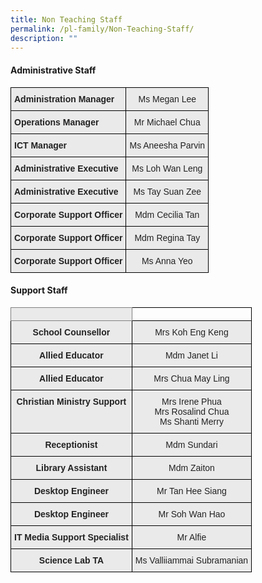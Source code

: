```yaml
---
title: Non Teaching Staff
permalink: /pl-family/Non-Teaching-Staff/
description: ""
---
```

#### **Administrative Staff**

<style type="text/css">
.tg  {border-collapse:collapse;border-spacing:0;}
.tg td{border-color:black;border-style:solid;border-width:1px;font-family:Arial, sans-serif;font-size:14px;
  overflow:hidden;padding:10px 5px;word-break:normal;}
.tg th{border-color:black;border-style:solid;border-width:1px;font-family:Arial, sans-serif;font-size:14px;
  font-weight:normal;overflow:hidden;padding:10px 5px;word-break:normal;}
.tg .tg-ii8k{background-color:#EAEAEA;color:#222;text-align:center;vertical-align:top}
.tg .tg-rj1p{background-color:#EAEAEA;color:#222;font-weight:bold;text-align:left;vertical-align:top}
</style>
<table class="tg">
<thead>
  <tr>
    <th class="tg-rj1p">Administration Manager</th>
    <th class="tg-ii8k">Ms Megan Lee</th>
  </tr>
</thead>
<tbody>
  <tr>
    <td class="tg-rj1p">Operations Manager</td>
    <td class="tg-ii8k">Mr Michael Chua</td>
  </tr>
  <tr>
    <td class="tg-rj1p">ICT Manager</td>
    <td class="tg-ii8k">Ms Aneesha Parvin</td>
  </tr>
  <tr>
    <td class="tg-rj1p">Administrative Executive</td>
    <td class="tg-ii8k">Ms Loh Wan Leng<br></td>
  </tr>
  <tr>
    <td class="tg-rj1p">Administrative Executive</td>
    <td class="tg-ii8k">Ms Tay Suan Zee</td>
  </tr>
  <tr>
    <td class="tg-rj1p">Corporate Support Officer</td>
    <td class="tg-ii8k">Mdm Cecilia Tan</td>
  </tr>
  <tr>
    <td class="tg-rj1p">Corporate Support Officer</td>
    <td class="tg-ii8k">Mdm Regina Tay</td>
  </tr>
  <tr>
    <td class="tg-rj1p">Corporate Support Officer</td>
    <td class="tg-ii8k">Ms Anna Yeo</td>
  </tr>
</tbody>
</table>

#### **Support Staff**

<style type="text/css">
.tg  {border-collapse:collapse;border-spacing:0;}
.tg td{border-color:black;border-style:solid;border-width:1px;font-family:Arial, sans-serif;font-size:14px;
  overflow:hidden;padding:10px 5px;word-break:normal;}
.tg th{border-color:black;border-style:solid;border-width:1px;font-family:Arial, sans-serif;font-size:14px;
  font-weight:normal;overflow:hidden;padding:10px 5px;word-break:normal;}
.tg .tg-n4qt{background-color:#EAEAEA;color:#222;font-weight:bold;text-align:center;vertical-align:top}
.tg .tg-ii8k{background-color:#EAEAEA;color:#222;text-align:center;vertical-align:top}
.tg .tg-6cvf{background-color:#EAEAEA;border-color:inherit;color:#222;text-align:center;vertical-align:top}
.tg .tg-0lax{text-align:left;vertical-align:top}
.tg .tg-ku5w{background-color:#EAEAEA;color:#222;text-align:center;vertical-align:middle}
</style>
<table class="tg">
<thead>
  <tr>
    <th class="tg-6cvf"></th>
    <th class="tg-0lax"></th>
  </tr>
</thead>
<tbody>
  <tr>
    <td class="tg-n4qt">School Counsellor</td>
    <td class="tg-ii8k">Mrs Koh Eng Keng</td>
  </tr>
  <tr>
    <td class="tg-n4qt">Allied Educator</td>
    <td class="tg-ii8k">Mdm Janet Li</td>
  </tr>
  <tr>
    <td class="tg-n4qt">Allied Educator</td>
    <td class="tg-ii8k">Mrs Chua May Ling</td>
  </tr>
  <tr>
    <td class="tg-n4qt">Christian Ministry Support</td>
    <td class="tg-ii8k">Mrs Irene Phua<br>Mrs Rosalind Chua<br>Ms Shanti Merry</td>
  </tr>
  <tr>
    <td class="tg-n4qt">Receptionist</td>
    <td class="tg-ii8k">Mdm Sundari</td>
  </tr>
  <tr>
    <td class="tg-n4qt">Library Assistant</td>
    <td class="tg-ii8k">Mdm Zaiton</td>
  </tr>
  <tr>
    <td class="tg-n4qt">Desktop Engineer</td>
    <td class="tg-ii8k">Mr Tan Hee Siang</td>
  </tr>
  <tr>
    <td class="tg-n4qt">Desktop Engineer</td>
    <td class="tg-ku5w"><span style="color:#222;background-color:#EAEAEA">Mr Soh Wan Hao</span></td>
  </tr>
  <tr>
    <td class="tg-n4qt">IT Media Support Specialist</td>
    <td class="tg-ii8k">Mr Alfie</td>
  </tr>
  <tr>
    <td class="tg-n4qt">Science Lab TA</td>
    <td class="tg-ii8k">Ms Valliiammai Subramanian</td>
  </tr>
</tbody>
</table>